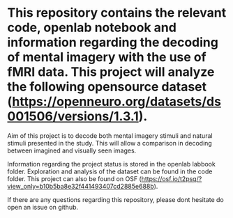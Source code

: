 # This repository contains the relevant code, openlab notebook and information regarding the decoding of mental imagery with the use of fMRI data. This project will analyze the following opensource dataset (https://openneuro.org/datasets/ds001506/versions/1.3.1).
Aim of this project is to decode both mental imagery stimuli and natural stimuli presented in the study. This will allow a comparison in decoding between imagined and visually seen images.

Information regarding the project status is stored in the openlab labbook folder. Exploration and analysis of the dataset can be found in the code folder. This project can also be found on OSF (https://osf.io/t2psq/?view_only=b10b5ba8e32f441493407cd2885e688b).

If there are any questions regarding this repository, please dont hesitate do open an issue on github.